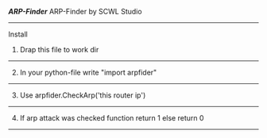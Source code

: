 ***ARP-Finder***
ARP-Finder by SCWL Studio
***
Install
1. Drap this file to work dir
***
2. In your python-file write "import arpfider"
***
3. Use arpfider.CheckArp('this router ip') 
***
4. If arp attack was checked function return 1 else return 0
***
